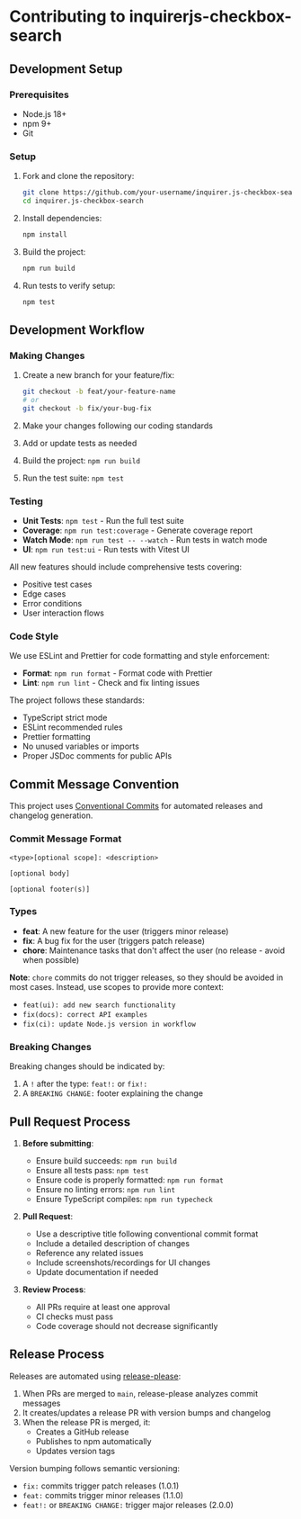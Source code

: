 # Contributing to inquirerjs-checkbox-search

## Development Setup

### Prerequisites

- Node.js 18+
- npm 9+
- Git

### Setup

1. Fork and clone the repository:

   ```bash
   git clone https://github.com/your-username/inquirer.js-checkbox-search.git
   cd inquirer.js-checkbox-search
   ```

2. Install dependencies:

   ```bash
   npm install
   ```

3. Build the project:

   ```bash
   npm run build
   ```

4. Run tests to verify setup:
   ```bash
   npm test
   ```

## Development Workflow

### Making Changes

1. Create a new branch for your feature/fix:

   ```bash
   git checkout -b feat/your-feature-name
   # or
   git checkout -b fix/your-bug-fix
   ```

2. Make your changes following our coding standards
3. Add or update tests as needed
4. Build the project: `npm run build`
5. Run the test suite: `npm test`

### Testing

- **Unit Tests**: `npm test` - Run the full test suite
- **Coverage**: `npm run test:coverage` - Generate coverage report
- **Watch Mode**: `npm run test -- --watch` - Run tests in watch mode
- **UI**: `npm run test:ui` - Run tests with Vitest UI

All new features should include comprehensive tests covering:

- Positive test cases
- Edge cases
- Error conditions
- User interaction flows

### Code Style

We use ESLint and Prettier for code formatting and style enforcement:

- **Format**: `npm run format` - Format code with Prettier
- **Lint**: `npm run lint` - Check and fix linting issues

The project follows these standards:

- TypeScript strict mode
- ESLint recommended rules
- Prettier formatting
- No unused variables or imports
- Proper JSDoc comments for public APIs

## Commit Message Convention

This project uses [Conventional Commits](https://www.conventionalcommits.org/en/v1.0.0/) for automated releases and changelog generation.

### Commit Message Format

```
<type>[optional scope]: <description>

[optional body]

[optional footer(s)]
```

### Types

- **feat**: A new feature for the user (triggers minor release)
- **fix**: A bug fix for the user (triggers patch release)
- **chore**: Maintenance tasks that don't affect the user (no release - avoid when possible)

**Note**: `chore` commits do not trigger releases, so they should be avoided in most cases. Instead, use scopes to provide more context:

- `feat(ui): add new search functionality`
- `fix(docs): correct API examples`
- `fix(ci): update Node.js version in workflow`

### Breaking Changes

Breaking changes should be indicated by:

1. A `!` after the type: `feat!:` or `fix!:`
2. A `BREAKING CHANGE:` footer explaining the change

## Pull Request Process

1. **Before submitting**:

   - Ensure build succeeds: `npm run build`
   - Ensure all tests pass: `npm test`
   - Ensure code is properly formatted: `npm run format`
   - Ensure no linting errors: `npm run lint`
   - Ensure TypeScript compiles: `npm run typecheck`

2. **Pull Request**:

   - Use a descriptive title following conventional commit format
   - Include a detailed description of changes
   - Reference any related issues
   - Include screenshots/recordings for UI changes
   - Update documentation if needed

3. **Review Process**:
   - All PRs require at least one approval
   - CI checks must pass
   - Code coverage should not decrease significantly

## Release Process

Releases are automated using [release-please](https://github.com/googleapis/release-please):

1. When PRs are merged to `main`, release-please analyzes commit messages
2. It creates/updates a release PR with version bumps and changelog
3. When the release PR is merged, it:
   - Creates a GitHub release
   - Publishes to npm automatically
   - Updates version tags

Version bumping follows semantic versioning:

- `fix:` commits trigger patch releases (1.0.1)
- `feat:` commits trigger minor releases (1.1.0)
- `feat!:` or `BREAKING CHANGE:` trigger major releases (2.0.0)
